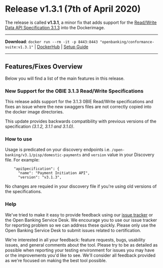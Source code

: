 # Release v1.3.1 (7th of April 2020)

The release is called **v1.3.1**, a minor fix that adds support for the [Read/Write Data API Specification 3.1.3](https://openbankinguk.github.io/read-write-api-site3/v3.1.3/profiles/account-and-transaction-api-profile.html) into the Dockerimage.

---
**Download**: `docker run --rm -it -p 8443:8443 "openbanking/conformance-suite:v1.3.1"` | [DockerHub](https://hub.docker.com/r/openbanking/conformance-suite) | [Setup Guide](https://github.com/OpenBankingUK/conformance-suite/blob/develop/docs/setup-guide.md)

---

## Features/Fixes Overview

Below you will find a list of the main features in this release.


### New Support for the OBIE 3.1.3 Read/Write Specifications

This release adds support for the 3.1.3 0BIE Read/Write specifications and fixes an issue where the new swaggers files are not correctly copied into the docker image directories.

This update provides backwards compatibility with previous versions of the specification *(3.1.2, 3.1.1 and 3.1.0)*.

### How to use

Usage is predicated on your discovery endpoints i.e. `/open-banking/v3.1/pisp/domestic-payments` and `version` value in your Discovery file. For example:


        "apiSpecification": {
          "name": "Payment Initiation API",
          "version": "v3.1.3",

No changes are requied in your discovery file if you're using old versions of the specifications.

### Help

We've tried to make it easy to provide feedback using our [issue tracker](https://bitbucket.org/openbankingteam/conformance-suite/issues?status=new&status=open) or the Open Banking Service Desk. We encourage you to use our issue tracker for reporting problem so we can address these quickly. Please only use the Open Banking Service Desk to submit issues related to certification.

We're interested in all your feedback: feature requests, bugs, usability issues, and general comments about the tool. Please try to be as detailed as possible when reporting your testing environment for issues you may have or the improvements you'd like to see. We'll consider all feedback provided as we're focused on making the best tool possible.